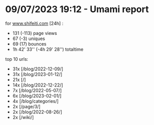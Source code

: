 # 09/07/2023 19:12 - Umami report
for www.shifeiti.com [24h] :

 - 131 (-113) page views
 - 67 (-3) uniques
 - 69 (17) bounces
 - 1h 42' 33'' (-4h 29' 28'') totaltime


top 10 urls:
 - 31x [/blog/2022-12-09/]
 - 31x [/blog/2023-01-12/]
 - 21x [/]
 - 14x [/blog/2022-12-22/]
 - 7x [/blog/2022-05-07/]
 - 6x [/blog/2023-02-01/]
 - 4x [/blog/categories/]
 - 2x [/page/3/]
 - 2x [/blog/2022-08-26/]
 - 2x [/wiki/]



